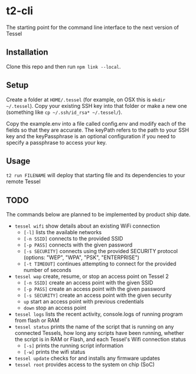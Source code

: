 # t2-cli
The starting point for the command line interface to the next version of Tessel

## Installation
Clone this repo and then run `npm link --local`. 

## Setup

Create a folder at `HOME/.tessel` (for example, on OSX this is `mkdir ~/.tessel`). Copy your existing SSH key into that folder or make a new one (something like `cp ~/.ssh/id_rsa* ~/.tessel/`). 

Copy the example.env into a file called config.env and modify each of the fields so that they are accurate. The keyPath refers to the path to your SSH key and the keyPassphrase is an optional configuration if you need to specify a passphrase to access your key.

## Usage
`t2 run FILENAME` will deploy that starting file and its dependencies to your remote Tessel

## TODO
The commands below are planned to be implemented by product ship date.

* `tessel wifi` show details about an existing WiFi connection
  * `[-l]` lists the available networks
  * `[-n SSID]` connects to the provided SSID
  * `[-p PASS]` connects with the given password
  * `[-s SECURITY]` connects using the provided SECURITY protocol (options: "WEP", "WPA", "PSK", "ENTERPRISE")
  * `[-t TIMEOUT]` continues attempting to connect for the provided number of seconds
* `tessel wap` create, resume, or stop an access point on Tessel 2
  * `[-n SSID]` create an access point with the given SSID
  * `[-p PASS]` create an access point with the given password
  * `[-s SECURITY]` create an access point with the given security
  * `up` start an access point with previous credentials
  * `down` stop an access point
* `tessel logs` lists the recent activity, console.logs of running program from flash or RAM
* `tessel status` prints the name of the script that is running on any connected Tessels, how long any scripts have been running, whether the script is in RAM or Flash, and each Tessel's Wifi connection status
  * `[-s]` prints the running script information
  * `[-w]` prints the wifi status
* `tessel update` checks for and installs any firmware updates
* `tessel root` provides access to the system on chip (SoC)

